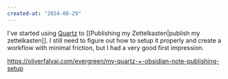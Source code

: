 ```yaml
---
created-at: "2024-08-29"
---
```


I've started using [Quartz](https://quartz.jzhao.xyz/) to [[Publishing my Zettelkasten|publish my zettelkasten]]. I still need to figure out how to setup it properly and create a workflow with minimal friction, but I had a very good first impression.

https://oliverfalvai.com/evergreen/my-quartz-+-obsidian-note-publishing-setup
